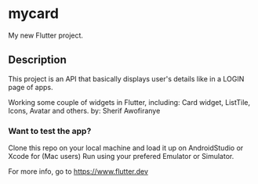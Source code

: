 # mycard

My new Flutter project. 

## Description

This project is an API that basically displays user's details like in a LOGIN page of apps.

Working some couple of widgets in Flutter, including: Card widget, ListTile, Icons, Avatar and others.
by: Sherif Awofiranye

### Want to test the app?
Clone this repo on your local machine and load it up on AndroidStudio or Xcode for (Mac users) Run using your prefered Emulator or Simulator.

For more info, go to https://www.flutter.dev 
